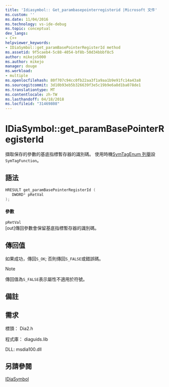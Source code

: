 ```yaml
---
title: 'Idiasymbol:: Get_parambasepointerregisterid |Microsoft 文件'
ms.custom: ''
ms.date: 11/04/2016
ms.technology: vs-ide-debug
ms.topic: conceptual
dev_langs:
- C++
helpviewer_keywords:
- IDiaSymbol::get_paramBasePointerRegisterId method
ms.assetid: 9f5caeb4-5c88-4054-bf8b-50d34bbbf8c5
author: mikejo5000
ms.author: mikejo
manager: douge
ms.workload:
- multiple
ms.openlocfilehash: 80f707c94cc0fb22aa3f1a9aa1b9e91fc14a43a8
ms.sourcegitcommit: 3d10b93eb5b326639f3e5c19b9e6a8d1ba078de1
ms.translationtype: MT
ms.contentlocale: zh-TW
ms.lasthandoff: 04/18/2018
ms.locfileid: "31469808"
---
```

# <a name="idiasymbolgetparambasepointerregisterid"></a>IDiaSymbol::get_paramBasePointerRegisterId
擷取保存的參數的基底指標暫存器的識別碼。 使用時機[SymTagEnum 列舉](../../debugger/debug-interface-access/symtagenum.md)設`SymTagFunction`。  
  
## <a name="syntax"></a>語法  
  
```C++  
HRESULT get_paramBasePointerRegisterId (   
   DWORD* pRetVal  
);  
```  
  
#### <a name="parameters"></a>參數  
 `pRetVal`  
 [out]傳回參數會保留基底指標暫存器的識別碼。  
  
## <a name="return-value"></a>傳回值  
 如果成功，傳回`S_OK`; 否則傳回`S_FALSE`或錯誤碼。  
  
> [!NOTE]
>  傳回值為`S_FALSE`表示屬性不適用於符號。  
  
## <a name="remarks"></a>備註  
  
## <a name="requirements"></a>需求  
 標頭： Dia2.h  
  
 程式庫： diaguids.lib  
  
 DLL: msdia100.dll  
  
## <a name="see-also"></a>另請參閱  
 [IDiaSymbol](../../debugger/debug-interface-access/idiasymbol.md)
